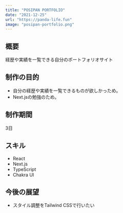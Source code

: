 ```yaml
---
title: "POSIPAN PORTFOLIO"
date: "2021-12-25"
url: "https://panda-life.fun"
image: "posipan-portfolio.png"
---
```


## 概要
経歴や実績を一覧できる自分のポートフォリオサイト

## 制作の目的
* 自分の経歴や実績を一覧できるものが欲しかっため。
* Next.jsの勉強のため。

## 制作期間
3日

## スキル
* React
* Next.js
* TypeScript
* Chakra UI

## 今後の展望
* スタイル調整をTailwind CSSで行いたい
